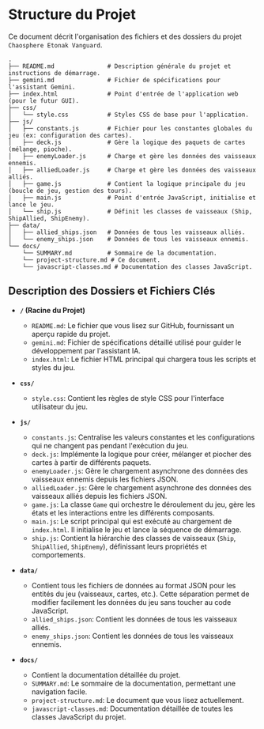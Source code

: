 # Structure du Projet

Ce document décrit l'organisation des fichiers et des dossiers du projet `Chaosphere Etonak Vanguard`.

```
.
├── README.md               # Description générale du projet et instructions de démarrage.
├── gemini.md               # Fichier de spécifications pour l'assistant Gemini.
├── index.html              # Point d'entrée de l'application web (pour le futur GUI).
├── css/
│   └── style.css           # Styles CSS de base pour l'application.
├── js/
│   ├── constants.js        # Fichier pour les constantes globales du jeu (ex: configuration des cartes).
│   ├── deck.js             # Gère la logique des paquets de cartes (mélange, pioche).
│   ├── enemyLoader.js      # Charge et gère les données des vaisseaux ennemis.
│   ├── alliedLoader.js     # Charge et gère les données des vaisseaux alliés.
│   ├── game.js             # Contient la logique principale du jeu (boucle de jeu, gestion des tours).
│   ├── main.js             # Point d'entrée JavaScript, initialise et lance le jeu.
│   └── ship.js             # Définit les classes de vaisseaux (Ship, ShipAllied, ShipEnemy).
├── data/
│   ├── allied_ships.json   # Données de tous les vaisseaux alliés.
│   └── enemy_ships.json    # Données de tous les vaisseaux ennemis.
└── docs/
    └── SUMMARY.md          # Sommaire de la documentation.
    └── project-structure.md # Ce document.
    └── javascript-classes.md # Documentation des classes JavaScript.
```

## Description des Dossiers et Fichiers Clés

*   **`/` (Racine du Projet)**
    *   `README.md`: Le fichier que vous lisez sur GitHub, fournissant un aperçu rapide du projet.
    *   `gemini.md`: Fichier de spécifications détaillé utilisé pour guider le développement par l'assistant IA.
    *   `index.html`: Le fichier HTML principal qui chargera tous les scripts et styles du jeu.

*   **`css/`**
    *   `style.css`: Contient les règles de style CSS pour l'interface utilisateur du jeu.

*   **`js/`**
    *   `constants.js`: Centralise les valeurs constantes et les configurations qui ne changent pas pendant l'exécution du jeu.
    *   `deck.js`: Implémente la logique pour créer, mélanger et piocher des cartes à partir de différents paquets.
    *   `enemyLoader.js`: Gère le chargement asynchrone des données des vaisseaux ennemis depuis les fichiers JSON.
    *   `alliedLoader.js`: Gère le chargement asynchrone des données des vaisseaux alliés depuis les fichiers JSON.
    *   `game.js`: La classe `Game` qui orchestre le déroulement du jeu, gère les états et les interactions entre les différents composants.
    *   `main.js`: Le script principal qui est exécuté au chargement de `index.html`. Il initialise le jeu et lance la séquence de démarrage.
    *   `ship.js`: Contient la hiérarchie des classes de vaisseaux (`Ship`, `ShipAllied`, `ShipEnemy`), définissant leurs propriétés et comportements.

*   **`data/`**
    *   Contient tous les fichiers de données au format JSON pour les entités du jeu (vaisseaux, cartes, etc.). Cette séparation permet de modifier facilement les données du jeu sans toucher au code JavaScript.
    *   `allied_ships.json`: Contient les données de tous les vaisseaux alliés.
    *   `enemy_ships.json`: Contient les données de tous les vaisseaux ennemis.

*   **`docs/`**
    *   Contient la documentation détaillée du projet.
    *   `SUMMARY.md`: Le sommaire de la documentation, permettant une navigation facile.
    *   `project-structure.md`: Le document que vous lisez actuellement.
    *   `javascript-classes.md`: Documentation détaillée de toutes les classes JavaScript du projet.